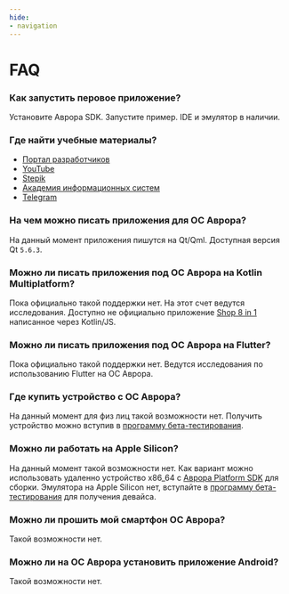 ```yaml
---
hide:
- navigation
---
```


FAQ
===================

### Как запустить перовое приложение?

Установите Аврора SDK. Запустите пример. IDE и эмулятор в наличии.

### Где найти учебные материалы?

* [Портал разработчиков](https://developer.auroraos.ru/)
* [YouTube](https://www.youtube.com/@AuroraOS)
* [Stepik](https://stepik.org/course/71788/info)
* [Академия информационных систем](https://www.infosystems.ru/courses/avtorizovannye_kursy/ISSF010/)
* [Telegram](https://t.me/aurora_devs)

### На чем можно писать приложения для ОС Аврора?

На данный момент приложения пишутся на Qt/Qml. Доступная версия Qt `5.6.3`.

### Можно ли писать приложения под ОС Аврора на Kotlin Multiplatform?

Пока официально такой поддержки нет.
На этот счет ведутся исследования.
Доступно не официально приложение [Shop 8 in 1](https://github.com/keygenqt/km-shop) написанное через Kotlin/JS.

### Можно ли писать приложения под ОС Аврора на Flutter?

Пока официально такой поддержки нет.
Ведутся исследования по использованию Flutter на ОС Аврора.

### Где купить устройство с ОС Аврора?

На данный момент для физ лиц такой возможности нет.
Получить устройство можно вступив в [программу бета-тестирования](https://auroraos.ru/beta).

### Можно ли работать на Apple Silicon?

На данный момент такой возможности нет.
Как вариант можно использовать удаленно устройство x86_64 c [Аврора Platform SDK](https://developer.auroraos.ru/doc/software_development/psdk) для сборки.
Эмулятора на Apple Silicon нет, вступайте в [программу бета-тестирования](https://auroraos.ru/beta) для получения девайса.

### Можно ли прошить мой смартфон ОС Аврора?

Такой возможности нет.

### Можно ли на ОС Аврора установить приложение Android?

Такой возможности нет.